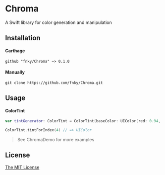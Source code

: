 Chroma
======

A Swift library for color generation and manipulation

## Installation

#### Carthage

```
github "fnky/Chroma" ~> 0.1.0
```

#### Manually

```
git clone https://github.com/fnky/Chroma.git
```

## Usage

#### ColorTint

```swift
var tintGenerator: ColorTint = ColorTint(baseColor: UIColor(red: 0.94, green: 0.25, blue: 0.54, alpha: 1.0))

ColorTint.tintForIndex(4) // => UIColor
```

> See ChromaDemo for more examples 

## License

[The MIT License](LICENSE)
